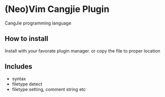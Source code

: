 # (Neo)Vim Cangjie Plugin

CangJie programming language

## How to install
Install with your favorate plugin manager. or copy the file to proper location


## Includes

* syntax
* filetype detect
* filetype setting, comment string etc
